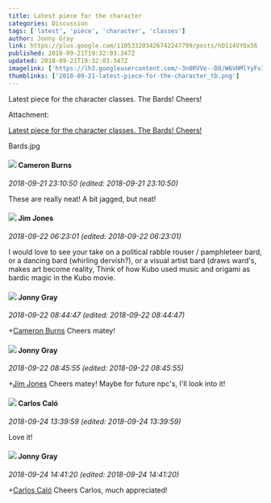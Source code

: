 ```yaml
---
title: Latest piece for the character
categories: Discussion
tags: ['latest', 'piece', 'character', 'classes']
author: Jonny Gray
link: https://plus.google.com/110533203426742247799/posts/hD114VYQx56
published: 2018-09-21T19:32:03.347Z
updated: 2018-09-21T19:32:03.347Z
imagelink: ['https://lh3.googleusercontent.com/-3n0RVVe--D8/W6VHMlYyFvI/AAAAAAAAK1A/tL_RDAKXC6o5SFluIzvdXEJJR3tgL1-aACJoC/w3508-h2480/Bards.jpg']
thumblinks: ['2018-09-21-latest-piece-for-the-character_tb.png']
---
```


Latest piece for the character classes. The Bards! Cheers!


Attachment:

<a href='https://plus.google.com/photos/110533203426742247799/albums/6603762709972220977/6603762710128760562?sqi=100084733231320276299&sqsi=495ab0e7-7352-40c7-9718-677d19c9273e'>Latest piece for the character classes. The Bards! Cheers!</a>


Bards.jpg
<div id='comment z13sxdbyvtzhyjgbk04cgdn4tuzvsrsyolk0k'>
  <h4><img src='{{site.baseurl}}//images/avatars/102495034014620961454_photo.jpg'> Cameron Burns</h4>
      <p><cite>2018-09-21 23:10:50 (edited: 2018-09-21 23:10:50)</cite></p>
        <p>These are really neat! A bit jagged, but neat!</p>
</div>
        

<div id='comment z13sxdbyvtzhyjgbk04cgdn4tuzvsrsyolk0k'>
  <h4><img src='{{site.baseurl}}//images/avatars/114075227630675466545_photo.jpg'> Jim Jones</h4>
      <p><cite>2018-09-22 06:23:01 (edited: 2018-09-22 06:23:01)</cite></p>
        <p>I would love to see your take on a political rabble rouser / pamphleteer bard, or a dancing bard (whirling dervish?), or a visual artist bard (draws ward&#39;s, makes art become reality, Think of how Kubo used music and origami as bardic magic in the Kubo movie.</p>
</div>
        

<div id='comment z13sxdbyvtzhyjgbk04cgdn4tuzvsrsyolk0k'>
  <h4><img src='{{site.baseurl}}//images/avatars/110533203426742247799_photo.jpg'> Jonny Gray</h4>
      <p><cite>2018-09-22 08:44:47 (edited: 2018-09-22 08:44:47)</cite></p>
        <p><span class="proflinkWrapper"><span class="proflinkPrefix">+</span><a class="proflink" href="https://plus.google.com/102495034014620961454" oid="102495034014620961454">Cameron Burns</a></span> Cheers matey!</p>
</div>
        

<div id='comment z13sxdbyvtzhyjgbk04cgdn4tuzvsrsyolk0k'>
  <h4><img src='{{site.baseurl}}//images/avatars/110533203426742247799_photo.jpg'> Jonny Gray</h4>
      <p><cite>2018-09-22 08:45:55 (edited: 2018-09-22 08:45:55)</cite></p>
        <p><span class="proflinkWrapper"><span class="proflinkPrefix">+</span><a class="proflink" href="https://plus.google.com/114075227630675466545" oid="114075227630675466545">Jim Jones</a></span> Cheers matey! Maybe for future npc&#39;s, I&#39;ll look into it!</p>
</div>
        

<div id='comment z13sxdbyvtzhyjgbk04cgdn4tuzvsrsyolk0k'>
  <h4><img src='{{site.baseurl}}//images/avatars/113264886456220793679_photo.jpg'> Carlos Caló</h4>
      <p><cite>2018-09-24 13:39:59 (edited: 2018-09-24 13:39:59)</cite></p>
        <p>Love it!</p>
</div>
        

<div id='comment z13sxdbyvtzhyjgbk04cgdn4tuzvsrsyolk0k'>
  <h4><img src='{{site.baseurl}}//images/avatars/110533203426742247799_photo.jpg'> Jonny Gray</h4>
      <p><cite>2018-09-24 14:41:20 (edited: 2018-09-24 14:41:20)</cite></p>
        <p><span class="proflinkWrapper"><span class="proflinkPrefix">+</span><a class="proflink" href="https://plus.google.com/113264886456220793679" oid="113264886456220793679">Carlos Caló</a></span> Cheers Carlos, much appreciated!</p>
</div>
        